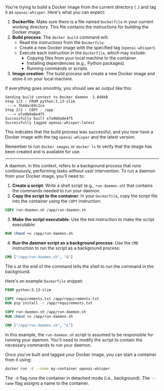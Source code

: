 You're trying to build a Docker image from the current directory (`.`) and 
tag it as `openai-whisper`. Here's what you can expect:

1. **Dockerfile**: Make sure there is a file named `Dockerfile` in your 
current working directory. This file contains the instructions for 
building the Docker image.
2. **Build process**: The `docker build` command will:
	* Read the instructions from the `Dockerfile`.
	* Create a new Docker image with the specified tag (`openai-whisper`).
	* Execute each instruction in the `Dockerfile`, which may include:
		+ Copying files from your local machine to the container.
		+ Installing dependencies (e.g., Python packages).
		+ Running commands or scripts.
3. **Image creation**: The build process will create a new Docker image 
and store it on your local machine.

If everything goes smoothly, you should see an output like this:
```
Sending build context to Docker daemon  2.048kB
Step 1/2 : FROM python:3.13-slim
 ---> 7b44ac69c2ce
Step 2/2 : COPY . /app
 ---> e7a9b0a8e4f5
Successfully built e7a9b0a8e4f5
Successfully tagged openai-whisper:latest
```
This indicates that the build process was successful, and you now have a 
Docker image with the tag `openai-whisper` and the latest version.

Remember to run `docker images` or `docker ls` to verify that the image 
has been created and is available for use.



------------
A daemon, in this context, refers to a background process that runs 
continuously, performing tasks without user intervention. To run a daemon 
from your Docker image, you'll need to:

1. **Create a script**: Write a shell script (e.g., `run-daemon.sh`) that 
contains the commands needed to run your daemon.
2. **Copy the script to the container**: In your `Dockerfile`, copy the 
script file into the container using the `COPY` instruction:
```dockerfile
COPY run-daemon.sh /app/run-daemon.sh
```
3. **Make the script executable**: Use the `RUN` instruction to make the 
script executable:
```dockerfile
RUN chmod +x /app/run-daemon.sh
```
4. **Run the daemon script as a background process**: Use the `CMD` 
instruction to run the script as a background process:
```dockerfile
CMD ["/app/run-daemon.sh", "&"]
```
The `&` at the end of the command tells the shell to run the command in 
the background.

Here's an example `Dockerfile` snippet:
```dockerfile
FROM python:3.13-slim

COPY requirements.txt /app/requirements.txt
RUN pip install -r /app/requirements.txt

COPY run-daemon.sh /app/run-daemon.sh
RUN chmod +x /app/run-daemon.sh

CMD ["/app/run-daemon.sh", "&"]
```
In this example, the `run-daemon.sh` script is assumed to be responsible 
for running your daemon. You'll need to modify the script to contain the 
necessary commands to run your daemon.

Once you've built and tagged your Docker image, you can start a container 
from it using:
```bash
docker run -d --name my-container openai-whisper
```
The `-d` flag runs the container in detached mode (i.e., background). The 
`--name` flag assigns a name to the container.

